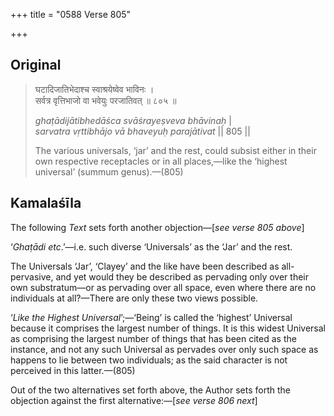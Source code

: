 +++
title = "0588 Verse 805"

+++
## Original 
>
> घटादिजातिभेदाश्च स्वाश्रयेष्वेव भाविनः ।  
> सर्वत्र वृत्तिभाजो वा भवेयुः परजातिवत् ॥ ८०५ ॥ 
>
> *ghaṭādijātibhedāśca svāśrayeṣveva bhāvinaḥ* \|  
> *sarvatra vṛttibhājo vā bhaveyuḥ parajātivat* \|\| 805 \|\| 
>
> The various universals, ‘jar’ and the rest, could subsist either in their own respective receptacles or in all places,—like the ‘highest universal’ (summum genus).—(805)



## Kamalaśīla

The following *Text* sets forth another objection—[*see verse 805 above*]

‘*Ghaṭādi etc*.’—i.e. such diverse ‘Universals’ as the ‘Jar’ and the rest.

The Universals ‘Jar’, ‘Clayey’ and the like have been described as all-pervasive, and yet would they be described as pervading only over their own substratum—or as pervading over all space, even where there are no individuals at all?—There are only these two views possible.

‘*Like the Highest Universal*’;—‘Being’ is called the ‘highest’ Universal because it comprises the largest number of things. It is this widest Universal as comprising the largest number of things that has been cited as the instance, and not any such Universal as pervades over only such space as happens to lie between two individuals; as the said character is not perceived in this latter.—(805)

Out of the two alternatives set forth above, the Author sets forth the objection against the first alternative:—[*see verse 806 next*]


